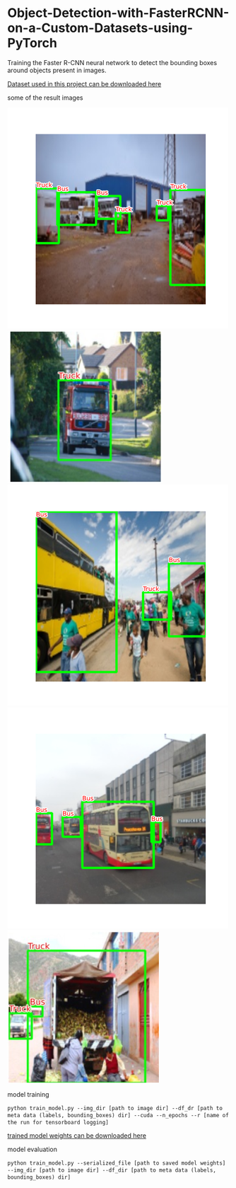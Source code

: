 # Object-Detection-with-FasterRCNN-on-a-Custom-Datasets-using-PyTorch
Training the Faster R-CNN neural network to detect the bounding boxes around objects present in images.

[Dataset used in this project can be downloaded here](https://www.kaggle.com/sixhky/open-images-bus-trucks/activity)

some of the result images

![alt_text](https://github.com/PraveenRaja42/Object-Detection-with-FasterRCNN-on-a-Custom-Datasets-using-PyTorch/blob/main/saved%20images/saved%20image1.png)
![alt_text](https://github.com/PraveenRaja42/Object-Detection-with-FasterRCNN-on-a-Custom-Datasets-using-PyTorch/blob/main/saved%20images/sv%206.jpg)
![alt_text](https://github.com/PraveenRaja42/Object-Detection-with-FasterRCNN-on-a-Custom-Datasets-using-PyTorch/blob/main/saved%20images/saved%20image2.png)
![alt_text](https://github.com/PraveenRaja42/Object-Detection-with-FasterRCNN-on-a-Custom-Datasets-using-PyTorch/blob/main/saved%20images/saved%20image3.png)
![alt_text](https://github.com/PraveenRaja42/Object-Detection-with-FasterRCNN-on-a-Custom-Datasets-using-PyTorch/blob/main/saved%20images/sv%205.jpg)

model training

```
python train_model.py --img_dir [path to image dir] --df_dr [path to meta data (labels, bounding_boxes) dir] --cuda --n_epochs --r [name of the run for tensorboard logging]
```

[trained model weights can be downloaded here](https://drive.google.com/file/d/1-4Hz8-ZQEAFmMDoou8TnY2Y6RAHTo0DX/view?usp=sharing)

model evaluation

```
python train_model.py --serialized_file [path to saved model weights] --img_dir [path to image dir] --df_dir [path to meta data (labels, bounding_boxes) dir]
```


